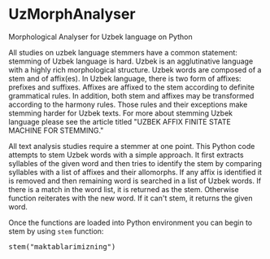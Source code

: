 # UzMorphAnalyser
Morphological Analyser for Uzbek language on Python

All studies on uzbek language stemmers have a common statement: stemming of Uzbek language is hard. Uzbek is an agglutinative language with a highly rich morphological structure. Uzbek words are composed of a stem and of affix(es). In Uzbek language, there is two form of affixes: prefixes and suffixes. Affixes are affixed to the stem according to definite grammatical rules. In addition, both stem and affixes may be transformed according to the harmony rules. Those rules and their exceptions make stemming harder for Uzbek texts. For more about stemming Uzbek language please see the article titled "UZBEK AFFIX FINITE STATE MACHINE FOR STEMMING."

All text analysis studies require a stemmer at one point. This Python code attempts to stem Uzbek words with a simple approach. It first extracts syllables of the given word and then tries to identify the stem by comparing syllables with a list of affixes and their allomorphs. If any affix is identified it is removed and then remaining word is searched in a list of Uzbek words. If there is a match in the word list, it is returned as the stem. Otherwise function reiterates with the new word. If it can't stem, it returns the given word.

Once the functions are loaded into Python environment you can begin to stem by using <code>stem</code> function: <pre>stem("maktablarimizning")</pre>
